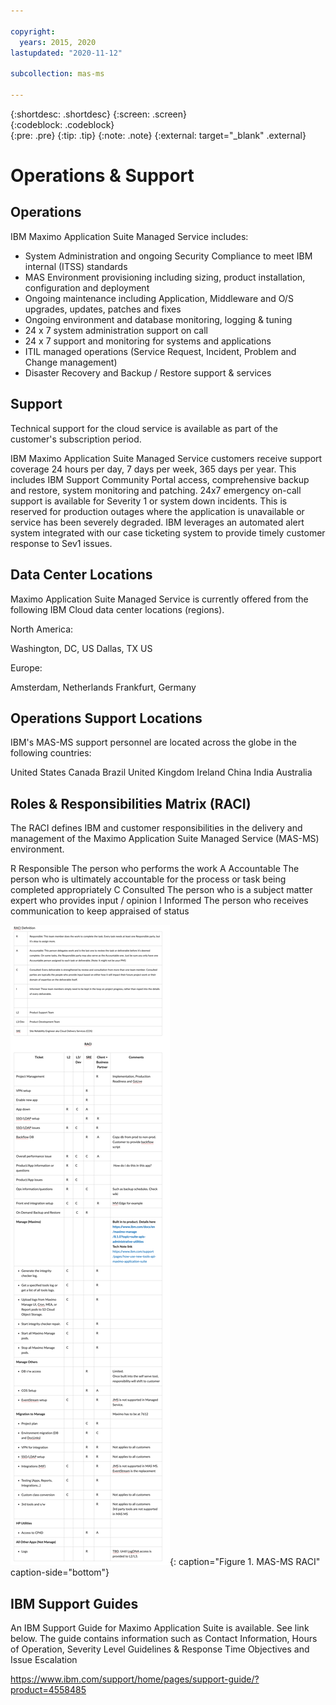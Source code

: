 ```yaml
---

copyright:
  years: 2015, 2020
lastupdated: "2020-11-12"

subcollection: mas-ms

---
```


{:shortdesc: .shortdesc}
{:screen: .screen}  
{:codeblock: .codeblock}  
{:pre: .pre}
{:tip: .tip}
{:note: .note}
{:external: target="_blank" .external}

# Operations & Support

## Operations

IBM Maximo Application Suite Managed Service includes:

- System Administration and ongoing Security Compliance to meet IBM internal (ITSS) standards
- MAS Environment provisioning including sizing, product installation, configuration and deployment
- Ongoing maintenance including Application, Middleware and O/S upgrades, updates, patches and fixes
- Ongoing environment and database monitoring, logging & tuning
- 24 x 7 system administration support on call
- 24 x 7 support and monitoring for systems and applications
- ITIL managed operations (Service Request, Incident, Problem and Change management)
- Disaster Recovery and Backup / Restore support & services

## Support

Technical support for the cloud service is available as part of the customer's subscription period.

IBM Maximo Application Suite Managed Service customers receive support coverage 24 hours per day, 7 days per week, 365 days per year. This includes IBM Support Community Portal access, comprehensive backup and restore, system monitoring and patching.
24x7 emergency on-call support is available for Severity 1 or system down incidents. This is reserved for production outages where the application is unavailable or service has been severely degraded. IBM leverages an automated alert system integrated with our case ticketing system to provide timely customer response to Sev1 issues.

## Data Center Locations

Maximo Application Suite Managed Service is currently offered from the following IBM Cloud data center locations (regions).

North America:

Washington, DC, US
Dallas, TX US

Europe:

Amsterdam, Netherlands
Frankfurt, Germany

## Operations Support Locations

IBM's MAS-MS support personnel are located across the globe in the following countries:

United States
Canada
Brazil
United Kingdom
Ireland
China
India
Australia

## Roles & Responsibilities Matrix (RACI)

The RACI defines IBM and customer responsibilities in the delivery and management of the Maximo Application Suite Managed Service (MAS-MS) environment.
 
R   Responsible   The person who performs the work
A   Accountable   The person who is ultimately accountable for the process or task being completed appropriately
C   Consulted     The person who is a subject matter expert who provides input / opinion
I   Informed      The person who receives communication to keep appraised of status

![MAS-MS RACI](images/MAS-MS-RACI.png "MAS-MS RACI"){: caption="Figure 1. MAS-MS RACI" caption-side="bottom"}

## IBM Support Guides

An IBM Support Guide for Maximo Application Suite is available. See link below. The guide contains information such as Contact Information, Hours of Operation, Severity Level Guidelines & Response Time Objectives and Issue Escalation

https://www.ibm.com/support/home/pages/support-guide/?product=4558485